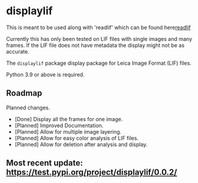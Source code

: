 # displaylif

This is meant to be used along with 'readlif' which can be found here[readlif](https://pypi.org/project/readlif/)

Currently this has only been tested on LIF files with single images and many frames. If the LIF file does not have metadata the display might not be as accurate.

The `displaylif` package display package for Leica Image Format (LIF) files. 

Python 3.9 or above is required.

## Roadmap

Planned changes.

- [Done] Display all the frames for one image.
- [Planned] Improved Documentation.
- [Planned] Allow for multiple image layering.
- [Planned] Allow for easy color analysis of LIF files.
- [Planned] Allow for deletion after analysis and display.


## Most recent update: https://test.pypi.org/project/displaylif/0.0.2/
